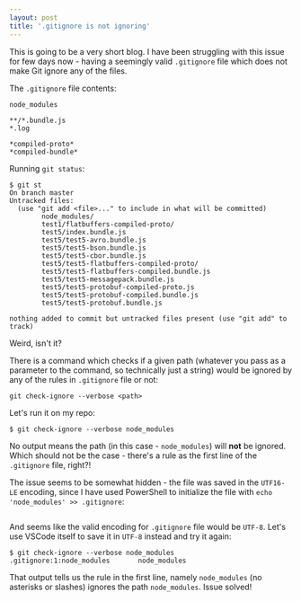 ```yaml
---
layout: post
title: '.gitignore is not ignoring'
---
```


This is going to be a very short blog. I have been struggling with this issue for few days now - having a seemingly valid `.gitignore` file which does not make Git ignore any of the files.

The `.gitignore` file contents:

```
node_modules

**/*.bundle.js
*.log

*compiled-proto*
*compiled-bundle*
```

Running `git status`:

```
$ git st
On branch master
Untracked files:
  (use "git add <file>..." to include in what will be committed)
        node_modules/
        test1/flatbuffers-compiled-proto/
        test5/index.bundle.js
        test5/test5-avro.bundle.js
        test5/test5-bson.bundle.js
        test5/test5-cbor.bundle.js
        test5/test5-flatbuffers-compiled-proto/
        test5/test5-flatbuffers-compiled.bundle.js
        test5/test5-messagepack.bundle.js
        test5/test5-protobuf-compiled-proto.js
        test5/test5-protobuf-compiled.bundle.js
        test5/test5-protobuf.bundle.js

nothing added to commit but untracked files present (use "git add" to track)
```

Weird, isn't it?

There is a command which checks if a given path (whatever you pass as a parameter to the command, so technically just a string) would be ignored by any of the rules in `.gitignore` file or not:

```
git check-ignore --verbose <path>
```

Let's run it on my repo:

```
$ git check-ignore --verbose node_modules
```

No output means the path (in this case - `node_modules`) will **not** be ignored. Which should not be the case - there's a rule as the first line of the `.gitignore` file, right?!

The issue seems to be somewhat hidden - the file was saved in the `UTF16-LE` encoding, since I have used PowerShell to initialize the file with `echo 'node_modules' >> .gitignore`:

<img data-src="/images/gitignore-not-ignoring/Screenshot 2022-05-11 093618.webp" />

And seems like the valid encoding for `.gitignore` file would be `UTF-8`. Let's use VSCode itself to save it in `UTF-8` instead and try it again:

```
$ git check-ignore --verbose node_modules
.gitignore:1:node_modules       node_modules
```

That output tells us the rule in the first line, namely `node_modules` (no asterisks or slashes) ignores the path `node_modules`.
Issue solved!

